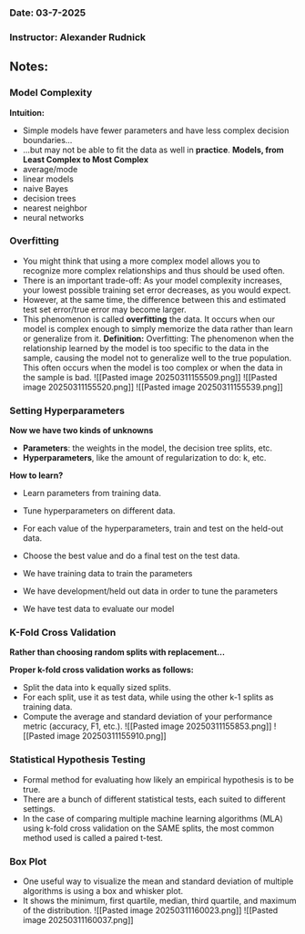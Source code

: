 ### Date: 03-7-2025
### Instructor: Alexander Rudnick


## Notes:

### Model Complexity
**Intuition:**
- Simple models have fewer parameters and have less complex decision boundaries…
- …but may not be able to fit the data as well in **practice**.
**Models, from Least Complex to Most Complex**
- average/mode
- linear models
- naive Bayes
- decision trees
- nearest neighbor
- neural networks

### Overfitting
- You might think that using a more complex model allows you to recognize more complex relationships and thus should be used often.
- There is an important trade-off: As your model complexity increases, your lowest possible training set error decreases, as you would expect.  
- However, at the same time, the difference between this and estimated test set error/true error may become larger. 
- This phenomenon is called **overfitting** the data. It occurs when our model is complex enough to simply memorize the data rather than learn or generalize from it. 
**Definition:**
Overfitting: The phenomenon when the relationship learned by the model is too specific to the data in the sample, causing the model not to generalize well to the true population. This often occurs when the model is too complex or when the data in the sample is bad.
![[Pasted image 20250311155509.png]]
![[Pasted image 20250311155520.png]]
![[Pasted image 20250311155539.png]]

### Setting Hyperparameters
**Now we have two kinds of unknowns**
- **Parameters**: the weights in the model, the decision tree splits, etc.
- **Hyperparameters**, like the amount of regularization to do: k, etc.

**How to learn?**
- Learn parameters from training data.
- Tune hyperparameters on different data.
- For each value of the hyperparameters, train and test on the held-out data.
- Choose the best value and do a final test on the test data.

- We have training data to train the parameters
- We have development/held out data in order to tune the parameters
- We have test data to evaluate our model

### K-Fold Cross Validation
**Rather than choosing random splits with replacement…**

**Proper k-fold cross validation works as follows:**
- Split the data into k equally sized splits.
- For each split, use it as test data, while using the other k-1 splits as training data.
- Compute the average and standard deviation of your performance metric (accuracy, F1, etc.).
![[Pasted image 20250311155853.png]]
![[Pasted image 20250311155910.png]]

### Statistical Hypothesis Testing
- Formal method for evaluating how likely an empirical hypothesis is to be true.
- There are a bunch of different statistical tests, each suited to different settings.
- In the case of comparing multiple machine learning algorithms (MLA) using k-fold cross validation on the SAME splits, the most common method used is called a paired t-test.

### Box Plot
- One useful way to visualize the mean and standard deviation of multiple algorithms is using a box and whisker plot.
- It shows the minimum, first quartile, median, third quartile, and maximum of the distribution.
![[Pasted image 20250311160023.png]]
![[Pasted image 20250311160037.png]]
